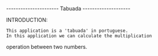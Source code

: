 ---------------------- Tabuada --------------------

INTRODUCTION:

    This application is a 'tabuada' in portuguese. 
    In this application we can calculate the multiplication 
  operation between two numbers.